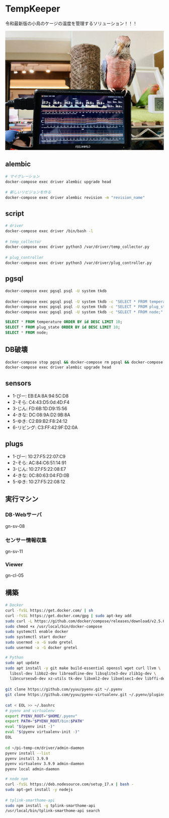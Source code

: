 # TempKeeper

令和最新版の小鳥のケージの温度を管理するソリューション！！！


![image](image.jpg)

## alembic

```bash
# マイグレーション
docker-compose exec driver alembic upgrade head

# 新しいリビジョンを作る
docker-compose exec driver alembic revision -m "revision_name"
```

## script

```bash
# driver
docker-compose exec driver /bin/bash -l

# temp_collector
docker-compose exec driver python3 /var/driver/temp_collector.py

# plug_controller
docker-compose exec driver python3 /var/driver/plug_controller.py
```

## pgsql

```bash
docker-compose exec pgsql psql -U system tkdb

docker-compose exec pgsql psql -U system tkdb -c "SELECT * FROM temperature ORDER BY id DESC LIMIT 10;"
docker-compose exec pgsql psql -U system tkdb -c "SELECT * FROM plug_state ORDER BY id DESC LIMIT 10;"
docker-compose exec pgsql psql -U system tkdb -c "SELECT * FROM node;"
```

```sql
SELECT * FROM temperature ORDER BY id DESC LIMIT 10;
SELECT * FROM plug_state ORDER BY id DESC LIMIT 10;
SELECT * FROM node;
```

## DB破壊

```bash
docker-compose stop pgsql && docker-compose rm pgsql && docker-compose up -d pgsql
docker-compose exec driver alembic upgrade head
```


## sensors

- 1-ぴー: EB:EA:8A:94:5C:D8
- 2-そら: C4:43:D5:0d:4D:F4
- 3-じん: FD:6B:1D:D9:15:56
- 4-きな: DC:08:9A:D2:9B:8A
- 5-ゆき: C2:B9:B2:F8:24:12
- 6-リビング: C3:FF:42:9F:D2:0A

## plugs

- 1-ぴー: 10:27:F5:22:07:C9
- 2-そら: AC:84:C6:51:14:91
- 3-じん: 10:27:F5:22:08:E7
- 4-きな: 0C:80:63:04:FD:0B
- 5-ゆき: 10:27:F5:22:08:12

## 実行マシン

### DB･Webサーバ

gn-sv-08

### センサー情報収集

gn-sv-11

### Viewer

gn-cl-05

## 構築

```sh
# Docker
curl -fsSL https://get.docker.com/ | sh
curl -fsSL https://get.docker.com/gpg | sudo apt-key add
sudo curl -L https://github.com/docker/compose/releases/download/v2.5.0/docker-compose-linux-armv7 -o /usr/local/bin/docker-compose
sudo chmod +x /usr/local/bin/docker-compose
sudo systemctl enable docker
sudo systemctl start docker
sudo usermod -a -G sudo gretel
sudo usermod -a -G docker gretel
```

```sh
# Python
sudo apt update
sudo apt install -y git make build-essential openssl wget curl llvm \
  libssl-dev libbz2-dev libreadline-dev libsqlite3-dev zlib1g-dev \
  libncursesw5-dev xz-utils tk-dev libxml2-dev libxmlsec1-dev libffi-dev liblzma-dev

git clone https://github.com/yyuu/pyenv.git ~/.pyenv
git clone https://github.com/yyuu/pyenv-virtualenv.git ~/.pyenv/plugins/pyenv-virtualenv

cat < EOL >> ~/.bashrc
# pyenv and virtualenv
export PYENV_ROOT="$HOME/.pyenv"
export PATH="$PYENV_ROOT/bin:$PATH"
eval "$(pyenv init -)"
eval "$(pyenv virtualenv-init -)"
EOL

cd ~/pi-temp-cm/driver/admin-daemon
pyenv install --list
pyenv install 3.9.9
pyenv virtualenv 3.9.9 admin-daemon
pyenv local admin-daemon
```

```sh
# node npm
curl -fsSL https://deb.nodesource.com/setup_17.x | bash -
sudo apt-get install -y nodejs

# tplink-smarthome-api
sudo npm install -g tplink-smarthome-api
/usr/local/bin/tplink-smarthome-api search
```
